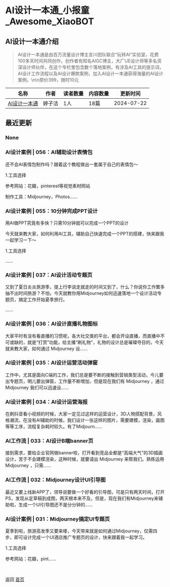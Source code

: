 # AI设计一本通_小报童_Awesome_XiaoBOT

## AI设计一本通介绍
> AI设计一本通是由百万流量设计博主言川团队联合“玩转AI”实验室，花费100多天时间共同创作，创作者有知名AIGC博主，大厂UE设计师等多名资深设计师伙伴，在这个专栏里包含数个落地案例，有涉及AI工具的提示词，AI设计工作流程以及AI设计爆款案例，加入AI设计一本通获得海量的AI设计案例。\n\n原价399，限时10元  
  


|名称|作者|读者数量|内容数量|更新时间|
|---|---|---|---|---|
|[AI设计一本通](https://xiaobot.net/p/AIDesign?refer=9c3f1c95-a052-465a-9902-f6d75080262a)|婷子洁|1人|18篇|2024-07-22|

## 最近更新
### None

### AI设计案例 | 056：AI辅助设计表情包

还不会AI表情包制作吗？跟着这个教程做出一套属于自己的表情包～

1.工具选择

参考网站：花瓣，pinterest等视觉素材网站

制作工具：Midjourney，Photos......

### AI设计案例 | 055：10分钟完成PPT设计

用AI做PPT究竟有多快？只需10分钟就可以完成一个PPT的设计

今天就来教大家，如何利用AI工具，辅助自己快速完成一个PPT的搭建，快来跟我一起学习一下～

1.工具选择

......

### AI设计案例 | 037：AI设计活动专题页

又到了夏日炎炎旅游季，提上行李说走就走的时间又到了，什么？你说你工作繁多抽不出时间旅游？不怕，今天就教你用Midjourney如何迅速落地一个设计活动专题页，搞定工作开始夏季旅行。

......

### AI设计案例 | 036：AI设计直播礼物图标

大家平时有没有看直播的习惯呢，各大社交类的平台，都会开设直播，而直播中不可或缺的，就是“打赏”功能，给主播“刷礼物”，礼物的设计总是璀璨夺目的，今天就来教大家，如何通过
Midjourney 设......

### AI设计案例 | 035：AI设计运营活动弹窗

工作中，尤其是面向C端的工作，我们总是要不断的接触到营销类型活动，今儿要出专题页，明儿要出弹窗，工作量不断增加，但是现在我们有 Midjourney ，通过
Midjourney 我们可以迅速设......

### AI设计案例 | 034：AI设计运营海报

在刷抖音看小视频的时候，大家一定见过这样的运营设计，3D人物搭配背景，风格潮流，在没有AI辅助的时候，我们设计一张这样的图片，需要建模，渲染，画图等等工序，流程复杂耗时较久。有了Midjourn......

### AI工作流 | 033：AI设计B端banner页

接到需求，要给企业官网做banner啦，打开看到竞品全都是“高端大气”的3D插画设计，苦于不会建模渲染，这种时候，就要请出 Midjourney
来帮我们。熟练运用 Midjourney ，只需......

### AI工作流 | 032：Midjourney设计UI引导图

最近又要上线新APP了，领导说要做一个好看的引导图，可是只有两天时间，打开PS，发现从定草稿到成图，两天根本来不及，但是，现在我们有Midjourney来辅助啦，生成一个UI引导图还不是分分钟的......

### AI设计案例 | 031：Midjourney搞定UI专题页

夏季到啦，旅游高发季又要来喽，今天带来就是如何通过Midjourney，仅需四步，即可设计完成一个UI酒店推广专题页的设计，快来跟着我一起学习。

1.工具选择

参考网站：花瓣，pint......


<a href="https://github.com/Reno9527/awesome-xiaobot" style="color: white; text-decoration: none;">awesome-xiaobot</a>

返回 [首页](../README.md)
